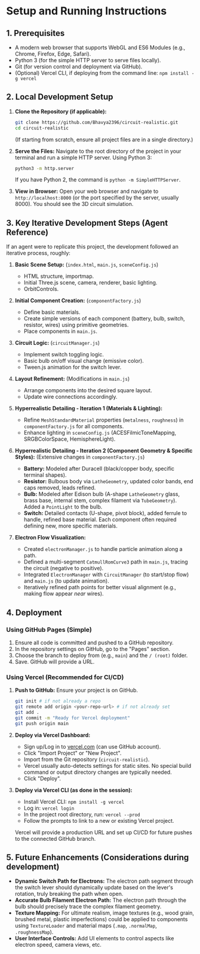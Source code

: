 # Setup and Running Instructions

## 1. Prerequisites

-   A modern web browser that supports WebGL and ES6 Modules (e.g., Chrome, Firefox, Edge, Safari).
-   Python 3 (for the simple HTTP server to serve files locally).
-   Git (for version control and deployment via GitHub).
-   (Optional) Vercel CLI, if deploying from the command line: `npm install -g vercel`

## 2. Local Development Setup

1.  **Clone the Repository (if applicable):**
    ```bash
    git clone https://github.com/Bhavya2396/circuit-realistic.git
    cd circuit-realistic
    ```
    (If starting from scratch, ensure all project files are in a single directory.)

2.  **Serve the Files:**
    Navigate to the root directory of the project in your terminal and run a simple HTTP server. Using Python 3:
    ```bash
    python3 -m http.server
    ```
    If you have Python 2, the command is `python -m SimpleHTTPServer`.

3.  **View in Browser:**
    Open your web browser and navigate to `http://localhost:8000` (or the port specified by the server, usually 8000).
    You should see the 3D circuit simulation.

## 3. Key Iterative Development Steps (Agent Reference)

If an agent were to replicate this project, the development followed an iterative process, roughly:

1.  **Basic Scene Setup:** (`index.html`, `main.js`, `sceneConfig.js`)
    -   HTML structure, importmap.
    -   Initial Three.js scene, camera, renderer, basic lighting.
    -   OrbitControls.

2.  **Initial Component Creation:** (`componentFactory.js`)
    -   Define basic materials.
    -   Create simple versions of each component (battery, bulb, switch, resistor, wires) using primitive geometries.
    -   Place components in `main.js`.

3.  **Circuit Logic:** (`circuitManager.js`)
    -   Implement switch toggling logic.
    -   Basic bulb on/off visual change (emissive color).
    -   Tween.js animation for the switch lever.

4.  **Layout Refinement:** (Modifications in `main.js`)
    -   Arrange components into the desired square layout.
    -   Update wire connections accordingly.

5.  **Hyperrealistic Detailing - Iteration 1 (Materials & Lighting):**
    -   Refine `MeshStandardMaterial` properties (`metalness`, `roughness`) in `componentFactory.js` for all components.
    -   Enhance lighting in `sceneConfig.js` (ACESFilmicToneMapping, SRGBColorSpace, HemisphereLight).

6.  **Hyperrealistic Detailing - Iteration 2 (Component Geometry & Specific Styles):** (Extensive changes in `componentFactory.js`)
    -   **Battery:** Modeled after Duracell (black/copper body, specific terminal shapes).
    -   **Resistor:** Bulbous body via `LatheGeometry`, updated color bands, end caps removed, leads refined.
    -   **Bulb:** Modeled after Edison bulb (A-shape `LatheGeometry` glass, brass base, internal stem, complex filament via `TubeGeometry`). Added a `PointLight` to the bulb.
    -   **Switch:** Detailed contacts (U-shape, pivot block), added ferrule to handle, refined base material.
    Each component often required defining new, more specific materials.

7.  **Electron Flow Visualization:**
    -   Created `electronManager.js` to handle particle animation along a path.
    -   Defined a multi-segment `CatmullRomCurve3` path in `main.js`, tracing the circuit (negative to positive).
    -   Integrated `ElectronManager` with `CircuitManager` (to start/stop flow) and `main.js` (to update animation).
    -   Iteratively refined path points for better visual alignment (e.g., making flow appear *near* wires).

## 4. Deployment

### Using GitHub Pages (Simple)

1.  Ensure all code is committed and pushed to a GitHub repository.
2.  In the repository settings on GitHub, go to the "Pages" section.
3.  Choose the branch to deploy from (e.g., `main`) and the `/ (root)` folder.
4.  Save. GitHub will provide a URL.

### Using Vercel (Recommended for CI/CD)

1.  **Push to GitHub:** Ensure your project is on GitHub.
    ```bash
    git init # if not already a repo
    git remote add origin <your-repo-url> # if not already set
    git add .
    git commit -m "Ready for Vercel deployment"
    git push origin main
    ```

2.  **Deploy via Vercel Dashboard:**
    -   Sign up/Log in to [vercel.com](https://vercel.com) (can use GitHub account).
    -   Click "Import Project" or "New Project".
    -   Import from the Git repository (`circuit-realistic`).
    -   Vercel usually auto-detects settings for static sites. No special build command or output directory changes are typically needed.
    -   Click "Deploy".

3.  **Deploy via Vercel CLI (as done in the session):**
    -   Install Vercel CLI: `npm install -g vercel`
    -   Log in: `vercel login`
    -   In the project root directory, run: `vercel --prod`
    -   Follow the prompts to link to a new or existing Vercel project.

    Vercel will provide a production URL and set up CI/CD for future pushes to the connected GitHub branch.

## 5. Future Enhancements (Considerations during development)

-   **Dynamic Switch Path for Electrons:** The electron path segment through the switch lever should dynamically update based on the lever's rotation, truly breaking the path when open.
-   **Accurate Bulb Filament Electron Path:** The electron path through the bulb should precisely trace the complex filament geometry.
-   **Texture Mapping:** For ultimate realism, image textures (e.g., wood grain, brushed metal, plastic imperfections) could be applied to components using `TextureLoader` and material maps (`.map`, `.normalMap`, `.roughnessMap`).
-   **User Interface Controls:** Add UI elements to control aspects like electron speed, camera views, etc. 